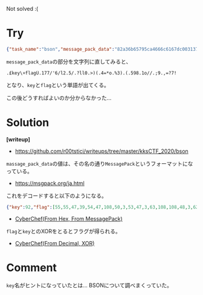 Not solved :(

# Try

```json
{"task_name":"bson","message_pack_data":"82a36b65795ca4666c6167dc003137372f27362f6c3203352f033f6c6c30033e292803343d2a6f0325332903282e35393803316f2f2f1c3b39032c3d3f3721"}
```

`message_pack_data`の部分を文字列に直してみると、

```
.£key\¤flagÜ.177/'6/l2.5/.?ll0.>)(.4=*o.%3).(.598.1o//.;9.,=?7!
```

となり、`key`と`flag`という単語が出てくる。

この後どうすればよいのか分からなかった...

# Solution

**[writeup]**

* https://github.com/r00tstici/writeups/tree/master/kksCTF_2020/bson

`massage_pack_data`の値は、その名の通り`MessagePack`というフォーマットになっている。

* https://msgpack.org/ja.html

これをデコードすると以下のようになる。

```json
{"key":92,"flag":[55,55,47,39,54,47,108,50,3,53,47,3,63,108,108,48,3,62,41,40,3,52,61,42,111,3,37,51,41,3,40,46,53,57,56,3,49,111,47,47,28,59,57,3,44,61,63,55,33]}
```

* [CyberChef(From Hex, From MessagePack)](https://gchq.github.io/CyberChef/#recipe=From_Hex('Space')From_MessagePack()JSON_Minify()&input=ODJhMzZiNjU3OTVjYTQ2NjZjNjE2N2RjMDAzMTM3MzcyZjI3MzYyZjZjMzIwMzM1MmYwMzNmNmM2YzMwMDMzZTI5MjgwMzM0M2QyYTZmMDMyNTMzMjkwMzI4MmUzNTM5MzgwMzMxNmYyZjJmMWMzYjM5MDMyYzNkM2YzNzIx)

`flag`と`key`とのXORをとるとフラグが得られる。

* [CyberChef(From Decimal, XOR)](https://gchq.github.io/CyberChef/#recipe=From_Decimal('Comma',false)XOR(%7B'option':'Decimal','string':'92'%7D,'Standard',false)&input=NTUsNTUsNDcsMzksNTQsNDcsMTA4LDUwLDMsNTMsNDcsMyw2MywxMDgsMTA4LDQ4LDMsNjIsNDEsNDAsMyw1Miw2MSw0MiwxMTEsMywzNyw1MSw0MSwzLDQwLDQ2LDUzLDU3LDU2LDMsNDksMTExLDQ3LDQ3LDI4LDU5LDU3LDMsNDQsNjEsNjMsNTUsMzM)

# Comment

`key`名がヒントになっていたとは... BSONについて調べまくっていた。